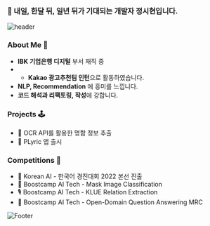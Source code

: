 ### 🚀 내일, 한달 뒤, 일년 뒤가 기대되는 개발자 정시현입니다.

![header](https://capsule-render.vercel.app/api?type=rounded&color=auto&height=100&section=header&text=🤓%20jungsiroo&fontSize=50)

### About Me 👐
* **IBK 기업은행 디지털** 부서 재직 중
* * **Kakao 광고추천팀 인턴**으로 활동하였습니다.
* **NLP, Recommendation** 에 흥미를 느낍니다.
* **코드 해석과 리팩토링, 작성**에 강합니다.



### Projects 🕹️

* 🪪 OCR API를 활용한 명함 정보 추출 
* 📌 PLyric 앱 출시

### Competitions 🎲

* 🔭 Korean AI - 한국어 경진대회 2022 본선 진출
* 🧲 Boostcamp AI Tech - Mask Image Classification
* 🎙️ Boostcamp AI Tech - KLUE Relation Extraction
* 🔌 Boostcamp AI Tech - Open-Domain Question Answering MRC



![Footer](https://capsule-render.vercel.app/api?type=waving&color=auto&height=150&section=footer)
